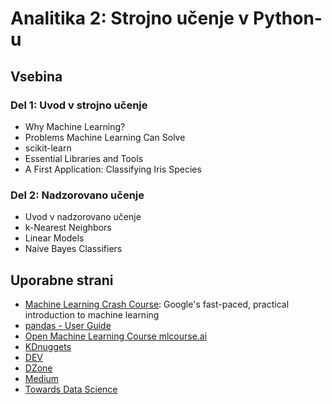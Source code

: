 # Analitika 2: Strojno učenje v Python-u

## Vsebina

### Del 1: Uvod v strojno učenje
- Why Machine Learning? 
- Problems Machine Learning Can Solve
- scikit-learn
- Essential Libraries and Tools
- A First Application: Classifying Iris Species

### Del 2: Nadzorovano učenje
- Uvod v nadzorovano učenje
- k-Nearest Neighbors
- Linear Models
- Naive Bayes Classifiers




## Uporabne strani
- [Machine Learning Crash Course](https://developers.google.com/machine-learning): Google's fast-paced, practical introduction to machine learning
- [pandas - User Guide](https://pandas.pydata.org/pandas-docs/stable/user_guide/index.html)
- [Open Machine Learning Course mlcourse.ai](https://mlcourse.ai/)
- [KDnuggets](https://www.kdnuggets.com/)
- [DEV](https://dev.to/)
- [DZone](https://dzone.com)
- [Medium](https://medium.com/)
- [Towards Data Science](https://towardsdatascience.com/)